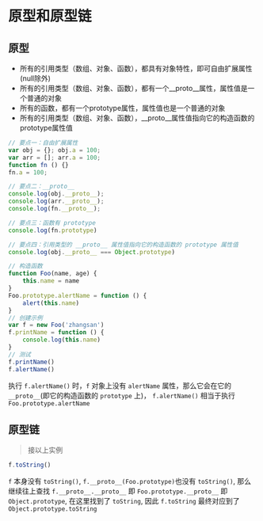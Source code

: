 # 原型和原型链

## 原型

* 所有的引用类型（数组、对象、函数），都具有对象特性，即可自由扩展属性(null除外)
* 所有的引用类型（数组、对象、函数），都有一个__proto__属性，属性值是一个普通的对象
* 所有的函数，都有一个prototype属性，属性值也是一个普通的对象
* 所有的引用类型（数组、对象、函数），__proto__属性值指向它的构造函数的prototype属性值

```js
// 要点一：自由扩展属性
var obj = {}; obj.a = 100;
var arr = []; arr.a = 100;
function fn () {}
fn.a = 100;

// 要点二：__proto__
console.log(obj.__proto__);
console.log(arr.__proto__);
console.log(fn.__proto__);

// 要点三：函数有 prototype
console.log(fn.prototype)

// 要点四：引用类型的 __proto__ 属性值指向它的构造函数的 prototype 属性值
console.log(obj.__proto__ === Object.prototype)
```

```js
// 构造函数
function Foo(name, age) {
    this.name = name
}
Foo.prototype.alertName = function () {
    alert(this.name)
}
// 创建示例
var f = new Foo('zhangsan')
f.printName = function () {
    console.log(this.name)
}
// 测试
f.printName()
f.alertName()
```

执行 `f.alertName()` 时，`f` 对象上没有 `alertName` 属性，那么它会在它的 `__proto__`(即它的构造函数的 `prototype` 上)， `f.alertName()` 相当于执行 `Foo.prototype.alertName`

## 原型链

> 接以上实例

```js
f.toString()
```

`f` 本身没有 `toString()`, `f.__proto__(Foo.prototype)`也没有 `toString()`, 那么继续往上查找 `f.__proto__.__proto__` 即 `Foo.prototype.__proto__` 即 `Object.prototype`, 在这里找到了 `toString`, 因此 `f.toString` 最终对应到了 `Object.prototype.toString`